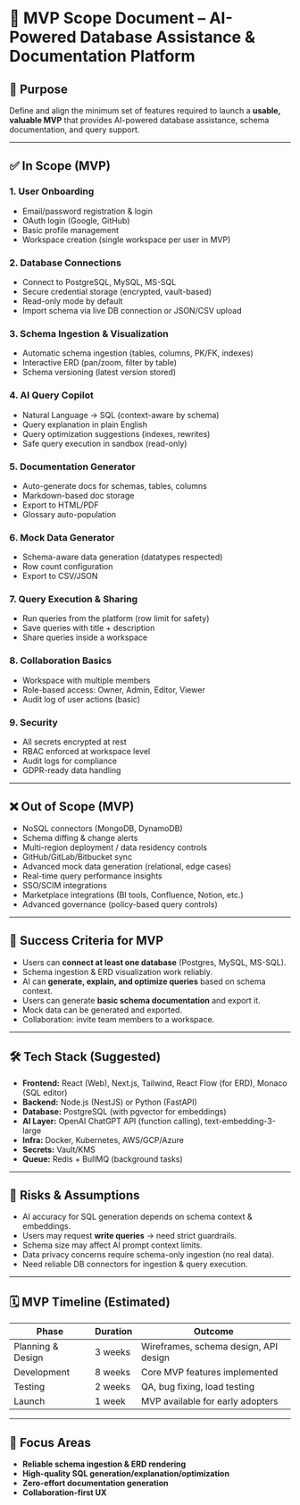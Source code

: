 # 🚀 MVP Scope Document – AI-Powered Database Assistance & Documentation Platform

## 🎯 Purpose
Define and align the minimum set of features required to launch a **usable, valuable MVP** that provides AI-powered database assistance, schema documentation, and query support.

---

## ✅ In Scope (MVP)

### 1. **User Onboarding**
- Email/password registration & login
- OAuth login (Google, GitHub)
- Basic profile management
- Workspace creation (single workspace per user in MVP)

### 2. **Database Connections**
- Connect to PostgreSQL, MySQL, MS-SQL
- Secure credential storage (encrypted, vault-based)
- Read-only mode by default
- Import schema via live DB connection or JSON/CSV upload

### 3. **Schema Ingestion & Visualization**
- Automatic schema ingestion (tables, columns, PK/FK, indexes)
- Interactive ERD (pan/zoom, filter by table)
- Schema versioning (latest version stored)

### 4. **AI Query Copilot**
- Natural Language → SQL (context-aware by schema)
- Query explanation in plain English
- Query optimization suggestions (indexes, rewrites)
- Safe query execution in sandbox (read-only)

### 5. **Documentation Generator**
- Auto-generate docs for schemas, tables, columns
- Markdown-based doc storage
- Export to HTML/PDF
- Glossary auto-population

### 6. **Mock Data Generator**
- Schema-aware data generation (datatypes respected)
- Row count configuration
- Export to CSV/JSON

### 7. **Query Execution & Sharing**
- Run queries from the platform (row limit for safety)
- Save queries with title + description
- Share queries inside a workspace

### 8. **Collaboration Basics**
- Workspace with multiple members
- Role-based access: Owner, Admin, Editor, Viewer
- Audit log of user actions (basic)

### 9. **Security**
- All secrets encrypted at rest
- RBAC enforced at workspace level
- Audit logs for compliance
- GDPR-ready data handling

---

## ❌ Out of Scope (MVP)

- NoSQL connectors (MongoDB, DynamoDB)  
- Schema diffing & change alerts  
- Multi-region deployment / data residency controls  
- GitHub/GitLab/Bitbucket sync  
- Advanced mock data generation (relational, edge cases)  
- Real-time query performance insights  
- SSO/SCIM integrations  
- Marketplace integrations (BI tools, Confluence, Notion, etc.)  
- Advanced governance (policy-based query controls)  

---

## 📌 Success Criteria for MVP
- Users can **connect at least one database** (Postgres, MySQL, MS-SQL).  
- Schema ingestion & ERD visualization work reliably.  
- AI can **generate, explain, and optimize queries** based on schema context.  
- Users can generate **basic schema documentation** and export it.  
- Mock data can be generated and exported.  
- Collaboration: invite team members to a workspace.  

---

## 🛠️ Tech Stack (Suggested)
- **Frontend:** React (Web), Next.js, Tailwind, React Flow (for ERD), Monaco (SQL editor)  
- **Backend:** Node.js (NestJS) or Python (FastAPI)  
- **Database:** PostgreSQL (with pgvector for embeddings)  
- **AI Layer:** OpenAI ChatGPT API (function calling), text-embedding-3-large  
- **Infra:** Docker, Kubernetes, AWS/GCP/Azure  
- **Secrets:** Vault/KMS  
- **Queue:** Redis + BullMQ (background tasks)  

---

## 🚧 Risks & Assumptions
- AI accuracy for SQL generation depends on schema context & embeddings.  
- Users may request **write queries** → need strict guardrails.  
- Schema size may affect AI prompt context limits.  
- Data privacy concerns require schema-only ingestion (no real data).  
- Need reliable DB connectors for ingestion & query execution.  

---

## 🗓️ MVP Timeline (Estimated)
| Phase              | Duration       | Outcome                                |
|--------------------|----------------|----------------------------------------|
| Planning & Design  | 3 weeks        | Wireframes, schema design, API design  |
| Development        | 8 weeks        | Core MVP features implemented          |
| Testing            | 2 weeks        | QA, bug fixing, load testing           |
| Launch             | 1 week         | MVP available for early adopters       |

---

## 🧭 Focus Areas
- **Reliable schema ingestion & ERD rendering**  
- **High-quality SQL generation/explanation/optimization**  
- **Zero-effort documentation generation**  
- **Collaboration-first UX**  
